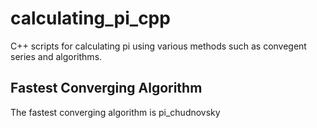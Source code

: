 # calculating_pi_cpp
C++ scripts for calculating pi using various methods such as convegent series and algorithms.
## Fastest Converging Algorithm
The fastest converging algorithm is pi_chudnovsky
